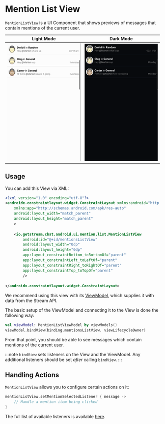 # Mention List View

`MentionListView` is a UI Component that shows previews of messages that contain mentions of the current user.

| Light Mode | Dark Mode |
| --- | --- |
|![Light mode](../../assets/mentions_list_view_light.png)|![Dark mode](../../assets/mentions_list_view_dark.png)|

## Usage

You can add this View via XML:

```xml
<?xml version="1.0" encoding="utf-8"?>
<androidx.constraintlayout.widget.ConstraintLayout xmlns:android="http://schemas.android.com/apk/res/android"
    xmlns:app="http://schemas.android.com/apk/res-auto"
    android:layout_width="match_parent"
    android:layout_height="match_parent"
    >

    <io.getstream.chat.android.ui.mention.list.MentionListView
        android:id="@+id/mentionsListView"
        android:layout_width="0dp"
        android:layout_height="0dp"
        app:layout_constraintBottom_toBottomOf="parent"
        app:layout_constraintLeft_toLeftOf="parent"
        app:layout_constraintRight_toRightOf="parent"
        app:layout_constraintTop_toTopOf="parent"
        />

</androidx.constraintlayout.widget.ConstraintLayout>
```

We recommend using this view with its [ViewModel](../01-getting-started.md#viewmodels), which supplies it with data from the Stream API.

The basic setup of the ViewModel and connecting it to the View is done the following way:

```kotlin
val viewModel: MentionListViewModel by viewModels()
viewModel.bindView(binding.mentionsListView, viewLifecycleOwner)
```

From that point, you should be able to see messages which contain mentions of the current user.

:::note
`bindView` sets listeners on the View and the ViewModel. Any additional listeners should be set _after_ calling `bindView`.
:::

## Handling Actions

`MentionListView` allows you to configure certain actions on it:

```kotlin
mentionListView.setMentionSelectedListener { message ->
    // Handle a mention item being clicked
}
```

The full list of available listeners is available [here](https://getstream.github.io/stream-chat-android/stream-chat-android-ui-components/stream-chat-android-ui-components/io.getstream.chat.android.ui.mention.list/-mention-list-view/index.html).
